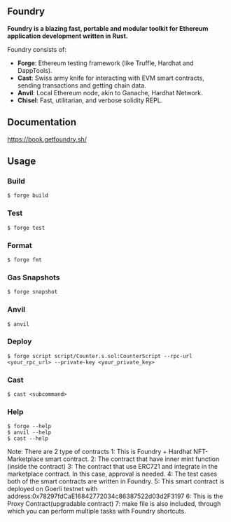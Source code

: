 ## Foundry

**Foundry is a blazing fast, portable and modular toolkit for Ethereum application development written in Rust.**

Foundry consists of:

-   **Forge**: Ethereum testing framework (like Truffle, Hardhat and DappTools).
-   **Cast**: Swiss army knife for interacting with EVM smart contracts, sending transactions and getting chain data.
-   **Anvil**: Local Ethereum node, akin to Ganache, Hardhat Network.
-   **Chisel**: Fast, utilitarian, and verbose solidity REPL.

## Documentation

https://book.getfoundry.sh/

## Usage

### Build

```shell
$ forge build
```

### Test

```shell
$ forge test
```

### Format

```shell
$ forge fmt
```

### Gas Snapshots

```shell
$ forge snapshot
```

### Anvil

```shell
$ anvil
```

### Deploy

```shell
$ forge script script/Counter.s.sol:CounterScript --rpc-url <your_rpc_url> --private-key <your_private_key>
```

### Cast

```shell
$ cast <subcommand>
```

### Help

```shell
$ forge --help
$ anvil --help
$ cast --help
```


Note:
There are 2 type of contracts
  1: This is Foundry + Hardhat NFT-Marketplace smart contract.
  2: The contract that have inner mint function (inside the contract)
  3: The contract that use ERC721 and integrate in the marketplace contract. In this case,
     approval is needed.
  4: The test cases both of the smart contracts are written in Foundry.
  5: This smart contract is deployed on Goerli testnet with      address:0x78297fdCaE16842772034c86387522d03d2F3197
  6: This is the Proxy Contract(upgradable contract)
  7: make file is also included, through which you can perform multiple tasks with Foundry  shortcuts.
  